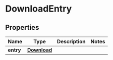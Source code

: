
# DownloadEntry

## Properties
Name | Type | Description | Notes
------------ | ------------- | ------------- | -------------
**entry** | [**Download**](Download.md) |  | 



